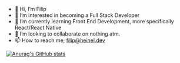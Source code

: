 - 👋  Hi, I’m Filip
- 👀  I’m interested in becoming a Full Stack Developer
- 🌱  I’m currently learning Front End Development, more specifically React/React Native
- 💞️  I’m looking to collaborate on nothing atm.
- 📫  How to reach me; filip@heinel.dev

[![Anurag's GitHub stats](https://github-readme-stats.vercel.app/api?username=wilkrew)](https://github.com/anuraghazra/github-readme-stats&count_private=true&show_icons=true&theme=dark)
